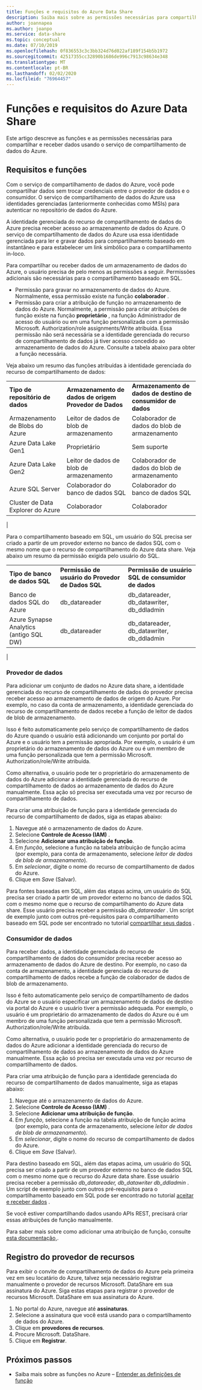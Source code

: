 ```yaml
---
title: Funções e requisitos do Azure Data Share
description: Saiba mais sobre as permissões necessárias para compartilhar e receber dados usando o compartilhamento de dados do Azure.
author: joannapea
ms.author: joanpo
ms.service: data-share
ms.topic: conceptual
ms.date: 07/10/2019
ms.openlocfilehash: 0f836553c3c3bb324d76d022af189f154b5b1972
ms.sourcegitcommit: 42517355cc32890b1686de996c7913c98634e348
ms.translationtype: MT
ms.contentlocale: pt-BR
ms.lasthandoff: 02/02/2020
ms.locfileid: "76964457"
---
```

# <a name="roles-and-requirements-for-azure-data-share"></a>Funções e requisitos do Azure Data Share 

Este artigo descreve as funções e as permissões necessárias para compartilhar e receber dados usando o serviço de compartilhamento de dados do Azure. 

## <a name="roles-and-requirements"></a>Requisitos e funções

Com o serviço de compartilhamento de dados do Azure, você pode compartilhar dados sem trocar credenciais entre o provedor de dados e o consumidor. O serviço de compartilhamento de dados do Azure usa identidades gerenciadas (anteriormente conhecidas como MSIs) para autenticar no repositório de dados do Azure. 

A identidade gerenciada do recurso de compartilhamento de dados do Azure precisa receber acesso ao armazenamento de dados do Azure. O serviço de compartilhamento de dados do Azure usa essa identidade gerenciada para ler e gravar dados para compartilhamento baseado em instantâneo e para estabelecer um link simbólico para o compartilhamento in-loco. 

Para compartilhar ou receber dados de um armazenamento de dados do Azure, o usuário precisa de pelo menos as permissões a seguir. Permissões adicionais são necessárias para o compartilhamento baseado em SQL.
* Permissão para gravar no armazenamento de dados do Azure. Normalmente, essa permissão existe na função **colaborador** .
* Permissão para criar a atribuição de função no armazenamento de dados do Azure. Normalmente, a permissão para criar atribuições de função existe na função **proprietário** , na função Administrador de acesso do usuário ou em uma função personalizada com a permissão Microsoft. Authorization/role assignments/Write atribuída. Essa permissão não será necessária se a identidade gerenciada do recurso de compartilhamento de dados já tiver acesso concedido ao armazenamento de dados do Azure. Consulte a tabela abaixo para obter a função necessária.

Veja abaixo um resumo das funções atribuídas à identidade gerenciada do recurso de compartilhamento de dados:

| |  |  |
|---|---|---|
|**Tipo de repositório de dados**|**Armazenamento de dados de origem Provedor de Dados**|**Armazenamento de dados de destino de consumidor de dados**|
|Armazenamento de Blobs do Azure| Leitor de dados de blob de armazenamento | Colaborador de dados do blob de armazenamento
|Azure Data Lake Gen1 | Proprietário | Sem suporte
|Azure Data Lake Gen2 | Leitor de dados de blob de armazenamento | Colaborador de dados do blob de armazenamento
|Azure SQL Server | Colaborador do banco de dados SQL | Colaborador do banco de dados SQL
|Cluster de Data Explorer do Azure | Colaborador | Colaborador
|

Para o compartilhamento baseado em SQL, um usuário do SQL precisa ser criado a partir de um provedor externo no banco de dados SQL com o mesmo nome que o recurso de compartilhamento do Azure data share. Veja abaixo um resumo da permissão exigida pelo usuário do SQL.

| |  |  |
|---|---|---|
|**Tipo de banco de dados SQL**|**Permissão de usuário do Provedor de Dados SQL**|**Permissão de usuário SQL de consumidor de dados**|
|Banco de dados SQL do Azure | db_datareader | db_datareader, db_datawriter, db_ddladmin
|Azure Synapse Analytics (antigo SQL DW) | db_datareader | db_datareader, db_datawriter, db_ddladmin
|


### <a name="data-provider"></a>Provedor de dados 
Para adicionar um conjunto de dados no Azure data share, a identidade gerenciada do recurso de compartilhamento de dados do provedor precisa receber acesso ao armazenamento de dados de origem do Azure. Por exemplo, no caso da conta de armazenamento, a identidade gerenciada do recurso de compartilhamento de dados recebe a função de leitor de dados de blob de armazenamento. 

Isso é feito automaticamente pelo serviço de compartilhamento de dados do Azure quando o usuário está adicionando um conjunto por portal do Azure e o usuário tem a permissão apropriada. Por exemplo, o usuário é um proprietário do armazenamento de dados do Azure ou é um membro de uma função personalizada que tem a permissão Microsoft. Authorization/role/Write atribuída. 

Como alternativa, o usuário pode ter o proprietário do armazenamento de dados do Azure adicionar a identidade gerenciada do recurso de compartilhamento de dados ao armazenamento de dados do Azure manualmente. Essa ação só precisa ser executada uma vez por recurso de compartilhamento de dados.

Para criar uma atribuição de função para a identidade gerenciada do recurso de compartilhamento de dados, siga as etapas abaixo:

1. Navegue até o armazenamento de dados do Azure.
1. Selecione **Controle de Acesso (IAM)** .
1. Selecione **Adicionar uma atribuição de função**.
1. Em *função*, selecione a função na tabela atribuição de função acima (por exemplo, para conta de armazenamento, selecione *leitor de dados de blob de armazenamento*).
1. Em *selecionar*, digite o nome do recurso de compartilhamento de dados do Azure.
1. Clique em *Save* (Salvar).

Para fontes baseadas em SQL, além das etapas acima, um usuário do SQL precisa ser criado a partir de um provedor externo no banco de dados SQL com o mesmo nome que o recurso de compartilhamento do Azure data share. Esse usuário precisa receber a permissão *db_datareader* . Um script de exemplo junto com outros pré-requisitos para o compartilhamento baseado em SQL pode ser encontrado no tutorial [compartilhar seus dados](share-your-data.md) . 

### <a name="data-consumer"></a>Consumidor de dados
Para receber dados, a identidade gerenciada do recurso de compartilhamento de dados do consumidor precisa receber acesso ao armazenamento de dados do Azure de destino. Por exemplo, no caso da conta de armazenamento, a identidade gerenciada do recurso de compartilhamento de dados recebe a função de colaborador de dados de blob de armazenamento. 

Isso é feito automaticamente pelo serviço de compartilhamento de dados do Azure se o usuário especificar um armazenamento de dados de destino via portal do Azure e o usuário tiver a permissão adequada. Por exemplo, o usuário é um proprietário do armazenamento de dados do Azure ou é um membro de uma função personalizada que tem a permissão Microsoft. Authorization/role/Write atribuída. 

Como alternativa, o usuário pode ter o proprietário do armazenamento de dados do Azure adicionar a identidade gerenciada do recurso de compartilhamento de dados ao armazenamento de dados do Azure manualmente. Essa ação só precisa ser executada uma vez por recurso de compartilhamento de dados.

Para criar uma atribuição de função para a identidade gerenciada do recurso de compartilhamento de dados manualmente, siga as etapas abaixo:

1. Navegue até o armazenamento de dados do Azure.
1. Selecione **Controle de Acesso (IAM)** .
1. Selecione **Adicionar uma atribuição de função**.
1. Em *função*, selecione a função na tabela atribuição de função acima (por exemplo, para conta de armazenamento, selecione *leitor de dados de blob de armazenamento*).
1. Em *selecionar*, digite o nome do recurso de compartilhamento de dados do Azure.
1. Clique em *Save* (Salvar).

Para destino baseado em SQL, além das etapas acima, um usuário do SQL precisa ser criado a partir de um provedor externo no banco de dados SQL com o mesmo nome que o recurso do Azure data share. Esse usuário precisa receber a permissão *db_datareader, db_datawriter db_ddladmin* . Um script de exemplo junto com outros pré-requisitos para o compartilhamento baseado em SQL pode ser encontrado no tutorial [aceitar e receber dados](subscribe-to-data-share.md) . 

Se você estiver compartilhando dados usando APIs REST, precisará criar essas atribuições de função manualmente. 

Para saber mais sobre como adicionar uma atribuição de função, consulte [esta documentação,](https://docs.microsoft.com/azure/role-based-access-control/role-assignments-portal#add-a-role-assignment). 

## <a name="resource-provider-registration"></a>Registro do provedor de recursos 

Para exibir o convite de compartilhamento de dados do Azure pela primeira vez em seu locatário do Azure, talvez seja necessário registrar manualmente o provedor de recursos Microsoft. DataShare em sua assinatura do Azure. Siga estas etapas para registrar o provedor de recursos Microsoft. DataShare em sua assinatura do Azure. 

1. No portal do Azure, navegue até **assinaturas**.
1. Selecione a assinatura que você está usando para o compartilhamento de dados do Azure.
1. Clique em **provedores de recursos**.
1. Procure Microsoft. DataShare.
1. Clique em **Registrar**.

## <a name="next-steps"></a>Próximos passos

- Saiba mais sobre as funções no Azure – [Entender as definições de função](../role-based-access-control/role-definitions.md)

